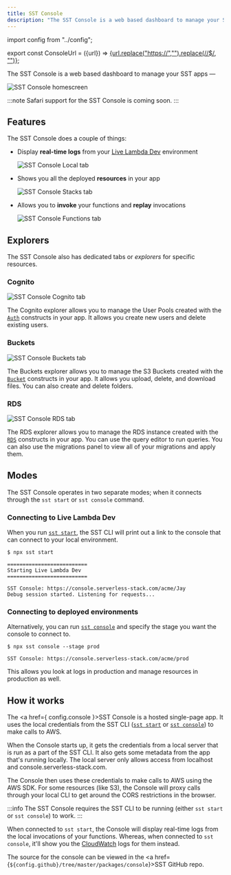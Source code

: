 ```yaml
---
title: SST Console
description: "The SST Console is a web based dashboard to manage your SST apps."
---
```


import config from "../config";

export const ConsoleUrl = ({url}) =>
  <a href={url}>{url.replace("https://","").replace(/\/$/, "")}</a>;

The SST Console is a web based dashboard to manage your SST apps — **<ConsoleUrl url={config.console} />**

![SST Console homescreen](/img/console/sst-console-homescreen.png)

:::note
Safari support for the SST Console is coming soon.
:::

## Features

The SST Console does a couple of things:

- Display **real-time logs** from your [Live Lambda Dev](live-lambda-development.md) environment

  ![SST Console Local tab](/img/console/sst-console-local-tab.png)

- Shows you all the deployed **resources** in your app

  ![SST Console Stacks tab](/img/console/sst-console-stacks-tab.png)

- Allows you to **invoke** your functions and **replay** invocations

  ![SST Console Functions tab](/img/console/sst-console-functions-tab.png)

## Explorers

The SST Console also has dedicated tabs or _explorers_ for specific resources.

### Cognito

![SST Console Cognito tab](/img/console/sst-console-cognito-tab.png)

The Cognito explorer allows you to manage the User Pools created with the [`Auth`](constructs/Auth.md) constructs in your app. It allows you create new users and delete existing users.

### Buckets

![SST Console Buckets tab](/img/console/sst-console-buckets-tab.png)

The Buckets explorer allows you to manage the S3 Buckets created with the [`Bucket`](constructs/Bucket.md) constructs in your app. It allows you upload, delete, and download files. You can also create and delete folders.

### RDS

![SST Console RDS tab](/img/console/sst-console-rds-tab.png)

The RDS explorer allows you to manage the RDS instance created with the [`RDS`](constructs/RDS.md) constructs in your app. You can use the query editor to run queries. You can also use the migrations panel to view all of your migrations and apply them.

## Modes

The SST Console operates in two separate modes; when it connects through the `sst start` or `sst console` command.

### Connecting to Live Lambda Dev

When you run [`sst start`](packages/cli.md#start), the SST CLI will print out a link to the console that can connect to your local environment.

```
$ npx sst start

==========================
Starting Live Lambda Dev
==========================

SST Console: https://console.serverless-stack.com/acme/Jay
Debug session started. Listening for requests...
```

### Connecting to deployed environments

Alternatively, you can run [`sst console`](packages/cli.md#console) and specify the stage you want the console to connect to.

```
$ npx sst console --stage prod

SST Console: https://console.serverless-stack.com/acme/prod
```

This allows you look at logs in production and manage resources in production as well.

## How it works

The <a href={ config.console }>SST Console</a> is a hosted single-page app. It uses the local credentials from the SST CLI ([`sst start`](packages/cli.md#start) or [`sst console`](packages/cli.md#console)) to make calls to AWS.

When the Console starts up, it gets the credentials from a local server that is run as a part of the SST CLI. It also gets some metadata from the app that's running locally. The local server only allows access from localhost and console.serverless-stack.com.

The Console then uses these credentials to make calls to AWS using the AWS SDK. For some resources (like S3), the Console will proxy calls through your local CLI to get around the CORS restrictions in the browser.

:::info
The SST Console requires the SST CLI to be running (either `sst start` or `sst console`) to work.
:::

When connected to `sst start`, the Console will display real-time logs from the local invocations of your functions. Whereas, when connected to `sst console`, it'll show you the [CloudWatch](https://aws.amazon.com/cloudwatch/) logs for them instead.

The source for the console can be viewed in the <a href={`${config.github}/tree/master/packages/console`}>SST GitHub repo</a>.
